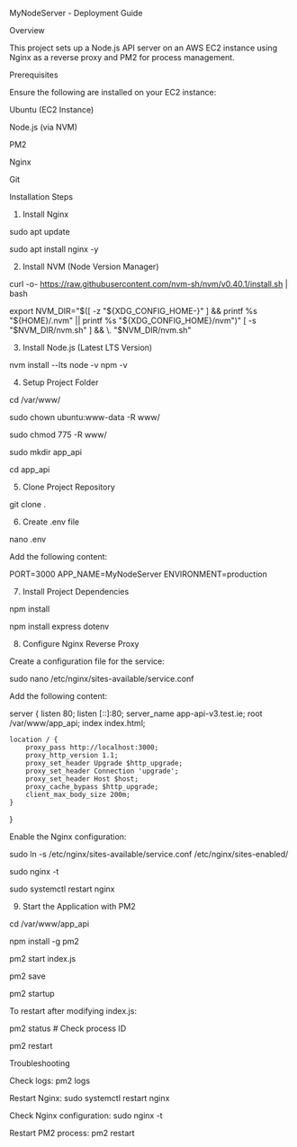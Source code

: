 MyNodeServer - Deployment Guide

Overview

This project sets up a Node.js API server on an AWS EC2 instance using Nginx as a reverse proxy and PM2 for process management.

Prerequisites

Ensure the following are installed on your EC2 instance:

Ubuntu (EC2 Instance)

Node.js (via NVM)

PM2

Nginx

Git

Installation Steps

1. Install Nginx

sudo apt update

sudo apt install nginx -y

2. Install NVM (Node Version Manager)

curl -o- https://raw.githubusercontent.com/nvm-sh/nvm/v0.40.1/install.sh | bash


export NVM_DIR="$([ -z "${XDG_CONFIG_HOME-}" ] && printf %s "${HOME}/.nvm" || printf %s "${XDG_CONFIG_HOME}/nvm")"
[ -s "$NVM_DIR/nvm.sh" ] && \. "$NVM_DIR/nvm.sh"

3. Install Node.js (Latest LTS Version)

nvm install --lts
node -v
npm -v

4. Setup Project Folder

cd /var/www/

sudo chown ubuntu:www-data -R www/

sudo chmod 775 -R www/

sudo mkdir app_api

cd app_api


5. Clone Project Repository

git clone <your-repo-url> .


6. Create .env file

nano .env

Add the following content:

PORT=3000
APP_NAME=MyNodeServer
ENVIRONMENT=production


7. Install Project Dependencies

npm install

npm install express dotenv



8. Configure Nginx Reverse Proxy

Create a configuration file for the service:

sudo nano /etc/nginx/sites-available/service.conf


Add the following content:

server {
    listen 80;
    listen [::]:80;
    server_name app-api-v3.test.ie;
    root /var/www/app_api;
    index index.html;
    
    location / {
        proxy_pass http://localhost:3000;
        proxy_http_version 1.1;
        proxy_set_header Upgrade $http_upgrade;
        proxy_set_header Connection 'upgrade';
        proxy_set_header Host $host;
        proxy_cache_bypass $http_upgrade;
        client_max_body_size 200m;
    }
}


Enable the Nginx configuration:

sudo ln -s /etc/nginx/sites-available/service.conf /etc/nginx/sites-enabled/

sudo nginx -t

sudo systemctl restart nginx

9. Start the Application with PM2

cd /var/www/app_api

npm install -g pm2

pm2 start index.js

pm2 save

pm2 startup

To restart after modifying index.js:

pm2 status # Check process ID

pm2 restart <ID>


Troubleshooting

Check logs: pm2 logs

Restart Nginx: sudo systemctl restart nginx

Check Nginx configuration: sudo nginx -t

Restart PM2 process: pm2 restart <ID>
